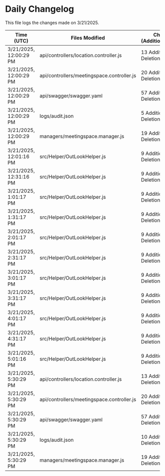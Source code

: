 # Daily Changelog

This file logs the changes made on 3/21/2025.

| Time (UTC)             | Files Modified                    | Changes (Addition/Deletion) |
|------------------------|-----------------------------------|-----------------------------|
| 3/21/2025, 12:00:29 PM | api/controllers/location.controller.js | 13 Additions & 0 Deletions |
| 3/21/2025, 12:00:29 PM | api/controllers/meetingspace.controller.js | 20 Additions & 0 Deletions |
| 3/21/2025, 12:00:29 PM | api/swagger/swagger.yaml | 57 Additions & 0 Deletions |
| 3/21/2025, 12:00:29 PM | logs/audit.json | 5 Additions & 5 Deletions |
| 3/21/2025, 12:00:29 PM | managers/meetingspace.manager.js | 19 Additions & 1 Deletions |
| 3/21/2025, 12:01:16 PM | src/Helper/OutLookHelper.js | 9 Additions & 9 Deletions|
| 3/21/2025, 12:31:16 PM | src/Helper/OutLookHelper.js | 9 Additions & 9 Deletions|
| 3/21/2025, 1:01:17 PM | src/Helper/OutLookHelper.js | 9 Additions & 9 Deletions|
| 3/21/2025, 1:31:17 PM | src/Helper/OutLookHelper.js | 9 Additions & 9 Deletions|
| 3/21/2025, 2:01:17 PM | src/Helper/OutLookHelper.js | 9 Additions & 9 Deletions|
| 3/21/2025, 2:31:17 PM | src/Helper/OutLookHelper.js | 9 Additions & 9 Deletions|
| 3/21/2025, 3:01:17 PM | src/Helper/OutLookHelper.js | 9 Additions & 9 Deletions|
| 3/21/2025, 3:31:17 PM | src/Helper/OutLookHelper.js | 9 Additions & 9 Deletions|
| 3/21/2025, 4:01:17 PM | src/Helper/OutLookHelper.js | 9 Additions & 9 Deletions|
| 3/21/2025, 4:31:17 PM | src/Helper/OutLookHelper.js | 9 Additions & 9 Deletions|
| 3/21/2025, 5:01:16 PM | src/Helper/OutLookHelper.js | 9 Additions & 9 Deletions|
| 3/21/2025, 5:30:29 PM | api/controllers/location.controller.js | 13 Additions & 0 Deletions|
| 3/21/2025, 5:30:29 PM | api/controllers/meetingspace.controller.js | 20 Additions & 0 Deletions|
| 3/21/2025, 5:30:29 PM | api/swagger/swagger.yaml | 57 Additions & 0 Deletions|
| 3/21/2025, 5:30:29 PM | logs/audit.json | 10 Additions & 10 Deletions|
| 3/21/2025, 5:30:29 PM | managers/meetingspace.manager.js | 19 Additions & 1 Deletions|
